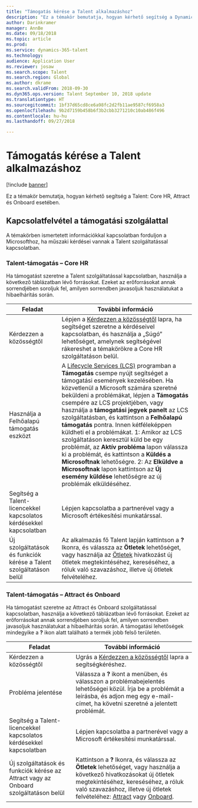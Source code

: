 ```yaml
---
title: "Támogatás kérése a Talent alkalmazáshoz"
description: "Ez a témakör bemutatja, hogyan kérhető segítség a Dynamics 365 for Talent szolgáltatással kapcsolatban."
author: Darinkramer
manager: AnnBe
ms.date: 09/18/2018
ms.topic: article
ms.prod: 
ms.service: dynamics-365-talent
ms.technology: 
audience: Application User
ms.reviewer: josaw
ms.search.scope: Talent
ms.search.region: Global
ms.author: dkrame
ms.search.validFrom: 2018-09-30
ms.dyn365.ops.version: Talent September 10, 2018 update
ms.translationtype: HT
ms.sourcegitcommit: 1bf37d65cd8ce6a98fc2d2fb11ae9587cf6958a3
ms.openlocfilehash: 9b2d7159b458b6f3b2cbb3271210c10ab486f496
ms.contentlocale: hu-hu
ms.lasthandoff: 09/27/2018

---
```


# <a name="get-support-for-talent"></a>Támogatás kérése a Talent alkalmazáshoz

[!include [banner](includes/banner.md)]

Ez a témakör bemutatja, hogyan kérhető segítség a Talent: Core HR, Attract és Onboard esetében.

<a name="contact-support"></a>Kapcsolatfelvétel a támogatási szolgálattal
---------------

A témakörben ismertetett információkkal kapcsolatban forduljon a Microsofthoz, ha műszaki kérdései vannak a Talent szolgáltatással kapcsolatban.

### <a name="talent-support---core-hr"></a>Talent-támogatás – Core HR

Ha támogatást szeretne a Talent szolgáltatással kapcsolatban, használja a következő táblázatban lévő forrásokat. Ezeket az erőforrásokat annak sorrendjében soroljuk fel, amilyen sorrendben javasoljuk használatukat a hibaelhárítás során.

| **Feladat**                                                | **További információ**                                                                                                                                                                                                                                                                                                                                                                                                                                                                                                                                            |
|---------------------------------------------------------|-----------------------------------------------------------------------------------------------------------------------------------------------------------------------------------------------------------------------------------------------------------------------------------------------------------------------------------------------------------------------------------------------------------------------------------------------------------------------------------------------------------------------------------------------------------------|
| Kérdezzen a közösségtől                                      | Lépjen a [Kérdezzen a közösségtől](https://community.dynamics.com/365/talent) lapra, ha segítséget szeretne a kérdéseivel kapcsolatban, és használja a „Súgó” lehetőséget, amelynek segítségével rákereshet a témakörökre a Core HR szolgáltatáson belül.                                                                                                                                                                                                                                                                                                                                                                                  |
| Használja a Felhőalapú támogatás eszközt                     | A [Lifecycle Services (LCS)](https://lcs.dynamics.com/) programban a **Támogatás** csempe nyújt segítséget a támogatási események kezelésében. Ha közvetlenül a Microsoft számára szeretné beküldeni a problémákat, lépjen a **Támogatás** csempére az LCS projektjében, vagy használja a **támogatási jegyek panelt** az LCS szolgáltatásban, és kattintson a **Felhőalapú támogatás** pontra. Innen kétféleképpen küldheti el a problémákat. 1: Amikor az LCS szolgáltatáson keresztül küld be egy problémát, az **Aktív probléma** lapon válassza ki a problémát, és kattintson a **Küldés a Microsoftnak** lehetőségre. 2: Az **Elküldve a Microsoftnak** lapon kattintson az **Új esemény küldése** lehetőségre az új problémák elküldéséhez. |
| Segítség a Talent-licencekkel kapcsolatos kérdésekkel kapcsolatban         | Lépjen kapcsolatba a partnerével vagy a Microsoft értékesítési munkatárssal.                                                                                                                                                                                                                                                                                                                                                                                                                                                                                                         |
| Új szolgáltatások és funkciók kérése a Talent szolgáltatáson belül | Az alkalmazás fő Talent lapján kattintson a **?** Ikonra, és válassza az **Ötletek** lehetőséget, vagy használja az [Ötletek](https://powerusers.microsoft.com/t5/Ideas-for-Human-Resources/idb-p/HumanResources) hivatkozást új ötletek megtekintéséhez, kereséséhez, a róluk való szavazáshoz, illetve új ötletek felvételéhez.                                                                                                                                                                                                                                                                                                                      |

### <a name="talent-support--attract-and-onboard"></a>Talent-támogatás – Attract és Onboard

Ha támogatást szeretne az Attract és Onboard szolgáltatással kapcsolatban, használja a következő táblázatban lévő forrásokat. Ezeket az erőforrásokat annak sorrendjében soroljuk fel, amilyen sorrendben javasoljuk használatukat a hibaelhárítás során. A támogatási lehetőségek mindegyike a **?** ikon alatt található a termék jobb felső területén.

| **Feladat**                                                                | **További információ**                                                                                                                                                                                                                                                                           |
|-------------------------------------------------------------------------|------------------------------------------------------------------------------------------------------------------------------------------------------------------------------------------------------------------------------------------------------------------------------------------------|
| Kérdezzen a közösségtől                                                      | Ugrás a [Kérdezzen a közösségtől](https://community.dynamics.com/365/talent) lapra a segítségkéréshez.                                                                                                                                                                                |
| Probléma jelentése                                                        | Válassza a **?** ikont a menüben, és válasszon a problémabejelentés lehetőségei közül. Írja be a problémát a leírásba, és adjon meg egy e-mail-címet, ha követni szeretné a jelentett problémát.                                                                                           |
| Segítség a Talent-licencekkel kapcsolatos kérdésekkel kapcsolatban                         | Lépjen kapcsolatba a partnerével vagy a Microsoft értékesítési munkatárssal.                                                                                                                                                                                                                                        |
| Új szolgáltatások és funkciók kérése az Attract vagy az Onboard szolgáltatáson belül | Kattintson a **?** Ikonra, és válassza az **Ötletek** lehetőséget, vagy használja a következő hivatkozásokat új ötletek megtekintéséhez, kereséséhez, a róluk való szavazáshoz, illetve új ötletek felvételéhez: [Attract](https://powerusers.microsoft.com/t5/Ideas-for-Attract/idb-p/Attract) vagy [Onboard](https://powerusers.microsoft.com/t5/Ideas-for-Onboard/idb-p/Onboard). |

